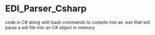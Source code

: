 # EDI_Parser_Csharp
code in C# along with bash commands to compile into an .exe that will parse a edi file into an C# object in memory
